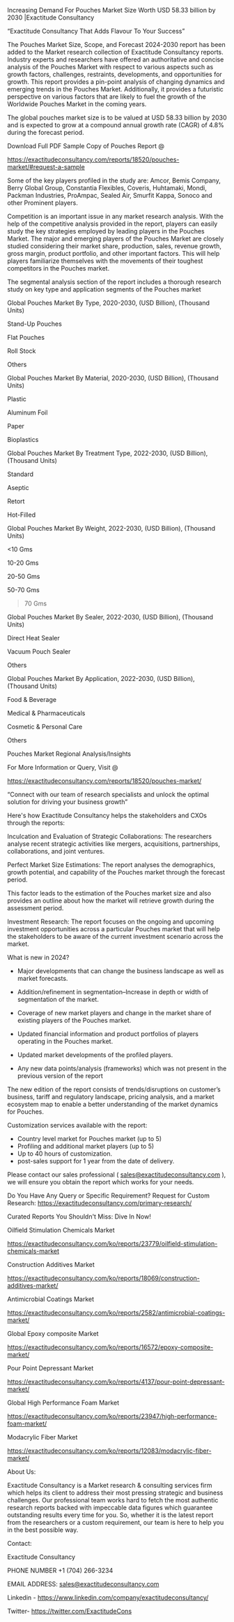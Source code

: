 Increasing Demand For Pouches Market Size Worth USD 58.33 billion by 2030 |Exactitude Consultancy

“Exactitude Consultancy That Adds Flavour To Your Success”

The Pouches Market Size, Scope, and Forecast 2024-2030 report has been added to the Market research collection of Exactitude Consultancy reports. Industry experts and researchers have offered an authoritative and concise analysis of the Pouches Market with respect to various aspects such as growth factors, challenges, restraints, developments, and opportunities for growth. This report provides a pin-point analysis of changing dynamics and emerging trends in the Pouches Market. Additionally, it provides a futuristic perspective on various factors that are likely to fuel the growth of the Worldwide Pouches Market in the coming years.

The global pouches market size is to be valued at USD 58.33 billion by 2030 and is expected to grow at a compound annual growth rate (CAGR) of 4.8% during the forecast period.

Download Full PDF Sample Copy of Pouches Report @

https://exactitudeconsultancy.com/reports/18520/pouches-market/#request-a-sample

Some of the key players profiled in the study are: Amcor, Bemis Company, Berry Global Group, Constantia Flexibles, Coveris, Huhtamaki, Mondi, Packman Industries, ProAmpac, Sealed Air, Smurfit Kappa, Sonoco and other Prominent players.

Competition is an important issue in any market research analysis. With the help of the competitive analysis provided in the report, players can easily study the key strategies employed by leading players in the Pouches Market. The major and emerging players of the Pouches Market are closely studied considering their market share, production, sales, revenue growth, gross margin, product portfolio, and other important factors. This will help players familiarize themselves with the movements of their toughest competitors in the Pouches market.

The segmental analysis section of the report includes a thorough research study on key type and application segments of the Pouches market

Global Pouches Market By Type, 2020-2030, (USD Billion), (Thousand Units)

Stand-Up Pouches

Flat Pouches

Roll Stock

Others

Global Pouches Market By Material, 2020-2030, (USD Billion), (Thousand Units)

Plastic

Aluminum Foil

Paper

Bioplastics

Global Pouches Market By Treatment Type, 2022-2030, (USD Billion), (Thousand Units)

Standard

Aseptic

Retort

Hot-Filled

Global Pouches Market By Weight, 2022-2030, (USD Billion), (Thousand Units)

<10 Gms

10-20 Gms

20-50 Gms

50-70 Gms

>70 Gms

Global Pouches Market By Sealer, 2022-2030, (USD Billion), (Thousand Units)

Direct Heat Sealer

Vacuum Pouch Sealer

Others

Global Pouches Market By Application, 2022-2030, (USD Billion), (Thousand Units)

Food & Beverage

Medical & Pharmaceuticals

Cosmetic & Personal Care

Others



Pouches Market Regional Analysis/Insights

For More Information or Query, Visit @

https://exactitudeconsultancy.com/reports/18520/pouches-market/

“Connect with our team of research specialists and unlock the optimal solution for driving your business growth”

Here's how Exactitude Consultancy helps the stakeholders and CXOs through the reports:

Inculcation and Evaluation of Strategic Collaborations: The researchers analyse recent strategic activities like mergers, acquisitions, partnerships, collaborations, and joint ventures.

Perfect Market Size Estimations: The report analyses the demographics, growth potential, and capability of the Pouches market through the forecast period.

This factor leads to the estimation of the Pouches market size and also provides an outline about how the market will retrieve growth during the assessment period.

Investment Research: The report focuses on the ongoing and upcoming investment opportunities across a particular Pouches market that will help the stakeholders to be aware of the current investment scenario across the market.

What is new in 2024?

- Major developments that can change the business landscape as well as market forecasts.

- Addition/refinement in segmentation–Increase in depth or width of segmentation of the market.

- Coverage of new market players and change in the market share of existing players of the Pouches market.

- Updated financial information and product portfolios of players operating in the Pouches  market.

- Updated market developments of the profiled players.

- Any new data points/analysis (frameworks) which was not present in the previous version of the report

The new edition of the report consists of trends/disruptions on customer’s business, tariff and regulatory landscape, pricing analysis, and a market ecosystem map to enable a better understanding of the market dynamics for Pouches.

Customization services available with the report:

- Country level market for Pouches market (up to 5)
- Profiling and additional market players (up to 5)
- Up to 40 hours of customization.
- post-sales support for 1 year from the date of delivery.

Please contact our sales professional ( sales@exactitudeconsultancy.com ),  we will ensure you obtain the report which works for your needs.

Do You Have Any Query or Specific Requirement? Request for Custom Research: https://exactitudeconsultancy.com/primary-research/

Curated Reports You Shouldn't Miss: Dive In Now!

Oilfield Stimulation Chemicals Market

https://exactitudeconsultancy.com/ko/reports/23779/oilfield-stimulation-chemicals-market

Construction Additives Market

https://exactitudeconsultancy.com/ko/reports/18069/construction-additives-market/

Antimicrobial Coatings Market

https://exactitudeconsultancy.com/ko/reports/2582/antimicrobial-coatings-market/

Global Epoxy composite Market

https://exactitudeconsultancy.com/ko/reports/16572/epoxy-composite-market/

Pour Point Depressant Market

https://exactitudeconsultancy.com/ko/reports/4137/pour-point-depressant-market/

Global High Performance Foam Market

https://exactitudeconsultancy.com/ko/reports/23947/high-performance-foam-market/

Modacrylic Fiber Market

https://exactitudeconsultancy.com/ko/reports/12083/modacrylic-fiber-market/

About Us:

Exactitude Consultancy is a Market research & consulting services firm which helps its client to address their most pressing strategic and business challenges. Our professional team works hard to fetch the most authentic research reports backed with impeccable data figures which guarantee outstanding results every time for you. So, whether it is the latest report from the researchers or a custom requirement, our team is here to help you in the best possible way.

Contact:

Exactitude Consultancy

PHONE NUMBER +1 (704) 266-3234

EMAIL ADDRESS: sales@exactitudeconsultancy.com

Linkedin - https://www.linkedin.com/company/exactitudeconsultancy/

Twitter- https://twitter.com/ExactitudeCons

